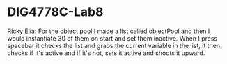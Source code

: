 # DIG4778C-Lab8

Ricky Elia: For the object pool I made a list called objectPool and then I would instantiate 30 of them on start and set them inactive.
When I press spacebar it checks the list and grabs the current variable in the list, it then checks if it's active and if it's not, sets it active and shoots it upward.

